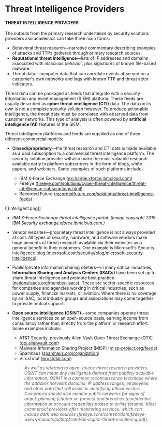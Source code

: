 # Threat Intelligence Providers

#### THREAT INTELLIGENCE PROVIDERS

The outputs from the primary research undertaken by security solutions providers and academics can take three main forms:

-   Behavioral threat research—narrative commentary describing examples of attacks and TTPs gathered through primary research sources.
-   **Reputational threat intelligence**—lists of IP addresses and domains associated with malicious behavior, plus signatures of known file-based malware.
-   Threat data—computer data that can correlate events observed on a customer's own networks and logs with known TTP and threat actor indicators.

Threat data can be packaged as feeds that integrate with a security information and event management (SIEM) platform. These feeds are usually described as **cyber threat intelligence (CTI)** data. The data on its own is not a complete security solution however. To produce actionable intelligence, the threat data must be correlated with observed data from customer networks. This type of analysis is often powered by **artificial intelligence (AI)** features of the SIEM.

Threat intelligence platforms and feeds are supplied as one of three different commercial models:

-   **Closed/proprietary**—the threat research and CTI data is made available as a paid subscription to a commercial threat intelligence platform. The security solution provider will also make the most valuable research available early to platform subscribers in the form of blogs, white papers, and webinars. Some examples of such platforms include:
    
    -   IBM X-Force Exchange ([exchange.xforce.ibmcloud.com](https://course.adinusa.id/sections/threat-intelligence-providers))
    -   FireEye ([fireeye.com/solutions/cyber-threat-intelligence/threat-intelligence-subscriptions.html](https://course.adinusa.id/sections/threat-intelligence-providers))
    -   Recorded Future ([recordedfuture.com/solutions/threat-intelligence-feeds](https://course.adinusa.id/sections/threat-intelligence-providers))

![[intelligent.png]]

-   _IBM X-Force Exchange threat intelligence portal. (Image copyright 2019 IBM Security exchange.xforce.ibmcloud.com.)_
    
-   Vendor websites—proprietary threat intelligence is not always provided at cost. All types of security, hardware, and software vendors make huge amounts of threat research available via their websites as a general benefit to their customers. One example is Microsoft's Security Intelligence blog ([microsoft.com/security/blog/microsoft-security-intelligence](https://course.adinusa.id/sections/threat-intelligence-providers)).
    
-   Public/private information sharing centers—in many critical industries, **Information Sharing and Analysis Centers (ISACs)** have been set up to share threat intelligence and promote best practice ([nationalisacs.org/member-isacs](https://course.adinusa.id/sections/threat-intelligence-providers)). These are sector-specific resources for companies and agencies working in critical industries, such as power supply, financial markets, or aviation. Where there is no coverage by an ISAC, local industry groups and associations may come together to provide mutual support.
-   **Open source intelligence (OSINT)**—some companies operate threat intelligence services on an open-source basis, earning income from consultancy rather than directly from the platform or research effort. Some examples include:
    
    -   AT&T Security, previously Alien Vault Open Threat Exchange (OTX) ([otx.alienvault.com](https://course.adinusa.id/sections/threat-intelligence-providers))
    -   Malware Information Sharing Project (MISP) ([misp-project.org/feeds](https://course.adinusa.id/sections/threat-intelligence-providers))
    -   Spamhaus ([spamhaus.org/organization](https://course.adinusa.id/sections/threat-intelligence-providers))
    -   VirusTotal ([virustotal.com](https://course.adinusa.id/sections/threat-intelligence-providers))
    
    > _As well as referring to open-source threat research providers, OSINT can mean any intelligence derived from publicly available information. OSINT is a common reconnaissance technique where the attacker harvests domains, IP address ranges, employees, and other data that will assist in identifying attack vectors. Companies should also monitor public networks for signs of attack planning (chatter on forums) and breaches (confidential information or account credentials posted to online forums). Most commercial providers offer monitoring services, which can include dark web sources (fireeye.com/content/dam/fireeye-www/products/pdfs/pf/intel/ds-digital-threat-monitoring.pdf)._